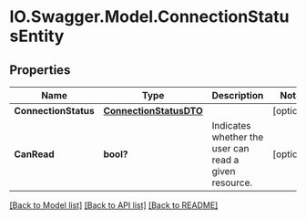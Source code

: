 # IO.Swagger.Model.ConnectionStatusEntity
## Properties

Name | Type | Description | Notes
------------ | ------------- | ------------- | -------------
**ConnectionStatus** | [**ConnectionStatusDTO**](ConnectionStatusDTO.md) |  | [optional] 
**CanRead** | **bool?** | Indicates whether the user can read a given resource. | [optional] 

[[Back to Model list]](../README.md#documentation-for-models) [[Back to API list]](../README.md#documentation-for-api-endpoints) [[Back to README]](../README.md)


